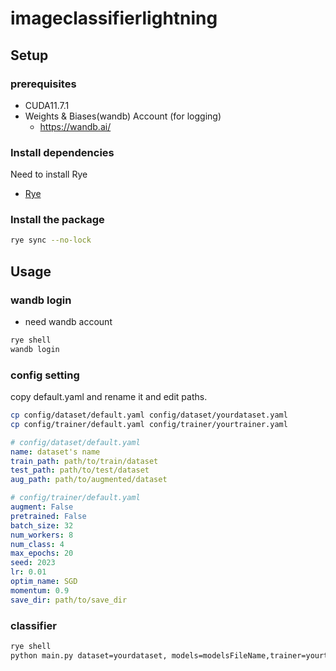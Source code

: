 # imageclassifierlightning

## Setup
### prerequisites
- CUDA11.7.1
- Weights & Biases(wandb) Account (for logging)
  - https://wandb.ai/
### Install dependencies
Need to install Rye
- [Rye](https://rye-up.com/guide/installation/)

### Install the package
```bash
rye sync --no-lock
```

## Usage
### wandb login
- need wandb account
```bash
rye shell
wandb login
```
### config setting
copy default.yaml and rename it and edit paths.
```bash
cp config/dataset/default.yaml config/dataset/yourdataset.yaml
cp config/trainer/default.yaml config/trainer/yourtrainer.yaml
```
```yaml
# config/dataset/default.yaml
name: dataset's name
train_path: path/to/train/dataset
test_path: path/to/test/dataset
aug_path: path/to/augmented/dataset
```
```yaml
# config/trainer/default.yaml
augment: False
pretrained: False
batch_size: 32
num_workers: 8
num_class: 4
max_epochs: 20
seed: 2023
lr: 0.01
optim_name: SGD
momentum: 0.9
save_dir: path/to/save_dir
```

### classifier

```bash
rye shell
python main.py dataset=yourdataset, models=modelsFileName,trainer=yourtrainer
```
